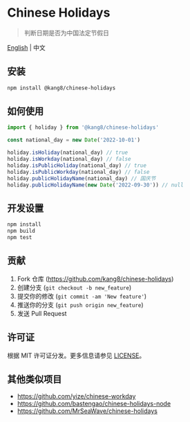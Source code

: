 # Chinese Holidays
> 判断日期是否为中国法定节假日

[English](README.md) | 中文


## 安装

```sh
npm install @kang8/chinese-holidays
```

## 如何使用

```js
import { holiday } from '@kang8/chinese-holidays'

const national_day = new Date('2022-10-01')

holiday.isHoliday(national_day) // true
holiday.isWorkday(national_day) // false
holiday.isPublicHoliday(national_day) // true
holiday.isPublicWorkday(national_day) // false
holiday.publicHolidayName(national_day) // 国庆节
holiday.publicHolidayName(new Date('2022-09-30')) // null
```

## 开发设置

```sh
npm install
npm build
npm test
```

## 贡献

1. Fork 仓库 (<https://github.com/kang8/chinese-holidays>)
2. 创建分支 (`git checkout -b new_feature`)
3. 提交你的修改 (`git commit -am 'New feature'`)
4. 推送你的分支 (`git push origin new_feature`)
5. 发送 Pull Request

## 许可证

根据 MIT 许可证分发。更多信息请参见 [LICENSE](LICENSE)。

## 其他类似项目

* https://github.com/yize/chinese-workday
* https://github.com/bastengao/chinese-holidays-node
* https://github.com/MrSeaWave/chinese-holidays

